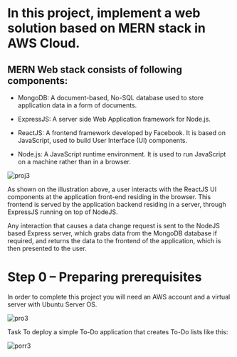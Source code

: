 # In this project, implement a web solution based on MERN stack in AWS Cloud.

## MERN Web stack consists of following components:

- MongoDB: A document-based, No-SQL database used to store application data in a form of documents.

- ExpressJS: A server side Web Application framework for Node.js.

- ReactJS: A frontend framework developed by Facebook. It is based on JavaScript, used to build User Interface (UI) components.

- Node.js: A JavaScript runtime environment. It is used to run JavaScript on a machine rather than in a browser.


![proj3](https://user-images.githubusercontent.com/85270361/210118416-5abdf8d5-5fb8-4caf-b315-3d98d45a9e3d.PNG)


As shown on the illustration above, a user interacts with the ReactJS UI components at the application front-end residing in the
browser. This frontend is served by the application backend residing in a server, through ExpressJS running on top of NodeJS.

Any interaction that causes a data change request is sent to the NodeJS based Express server, which grabs data from the MongoDB 
database if required, and returns the data to the frontend of the application, which is then presented to the user.



# Step 0 – Preparing prerequisites
In order to complete this project you will need an AWS account and a virtual server with Ubuntu Server OS.



![pro3](https://user-images.githubusercontent.com/85270361/210118546-bead7609-5dea-4538-86f6-2e69c17408cc.PNG)


Task
To deploy a simple To-Do application that creates To-Do lists like this:


![porr3](https://user-images.githubusercontent.com/85270361/210118580-173d44bc-f848-48a3-b63d-4aed7998c638.PNG)
